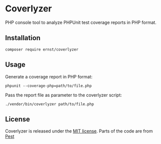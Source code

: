 Coverlyzer
==========

PHP console tool to analyze PHPUnit test coverage reports in PHP format. 

## Installation

    composer require ernst/coverlyzer

## Usage

Generate a coverage report in PHP format:

    phpunit --coverage-php=path/to/file.php

Pass the report file as parameter to the coverlyzer script:

    ./vendor/bin/coverlyzer path/to/file.php

## License

Coverlyzer is released under the [MIT license](LICENSE.md). 
Parts of the code are from [Pest](https://github.com/pestphp/pest)
